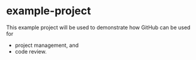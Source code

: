 # example-project

This example project will be used to demonstrate how GitHub can be used for 
- project management, and
- code review.
